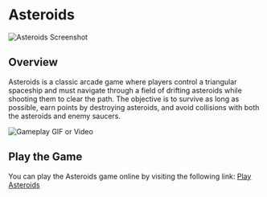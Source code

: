 # Asteroids

![Asteroids Screenshot](screenshot.png)

## Overview

Asteroids is a classic arcade game where players control a triangular spaceship and must navigate through a field of drifting asteroids while shooting them to clear the path. The objective is to survive as long as possible, earn points by destroying asteroids, and avoid collisions with both the asteroids and enemy saucers.

![Gameplay GIF or Video](gameplay.gif)

## Play the Game

You can play the Asteroids game online by visiting the following link: [Play Asteroids](https://keithbugeja.github.io/asteroids/)
